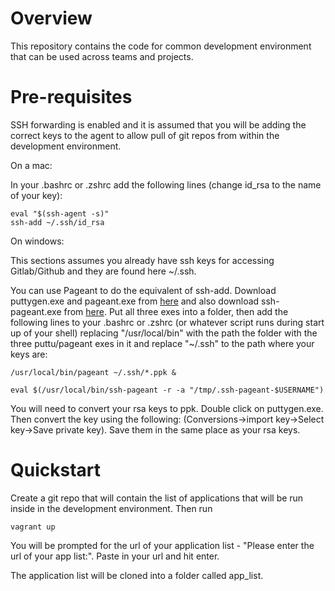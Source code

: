 Overview
=====

This repository contains the code for common development environment that can be used across teams and projects.

Pre-requisites
=====

SSH forwarding is enabled and it is assumed that you will be adding the correct keys to the agent to allow pull of git repos from within the development environment. 

On a mac:

In your .bashrc or .zshrc add the following lines (change id_rsa to the name of your key):

```
eval "$(ssh-agent -s)"
ssh-add ~/.ssh/id_rsa
```

On windows:

This sections assumes you already have ssh keys for accessing Gitlab/Github and they are found here ~/.ssh.

You can use Pageant to do the equivalent of ssh-add. Download puttygen.exe and pageant.exe from [here](http://www.chiark.greenend.org.uk/~sgtatham/putty/download.html) and also download ssh-pageant.exe from [here](https://github.com/cuviper/ssh-pageant/releases). Put all three exes into a folder, then add the following lines to your .bashrc or .zshrc (or whatever script runs during start up of your shell) replacing "/usr/local/bin" with the path the folder with the three puttu/pageant exes in it and replace "~/.ssh" to the path where your keys are:

```
/usr/local/bin/pageant ~/.ssh/*.ppk &  

eval $(/usr/local/bin/ssh-pageant -r -a "/tmp/.ssh-pageant-$USERNAME")
```

You will need to convert your rsa keys to ppk. Double click on puttygen.exe. Then convert the key using the following: (Conversions->import key->Select key->Save private key). Save them in the same place as your rsa keys.


Quickstart
=====

Create a git repo that will contain the list of applications that will be run inside in the development environment. Then run

```
vagrant up
```

You will be prompted for the url of your application list - "Please enter the url of your app list:". Paste in your url and hit enter.

The application list will be cloned into a folder called app_list.